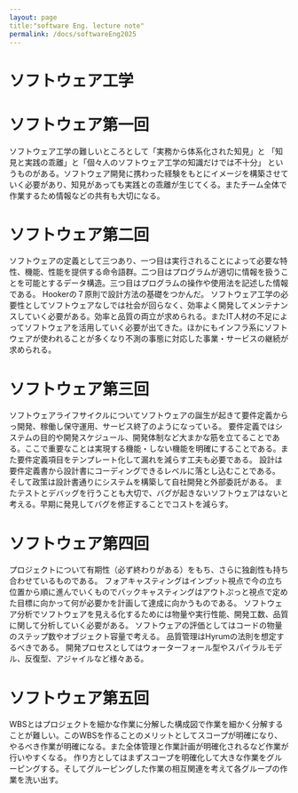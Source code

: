 ```yaml
---
layout: page
title:"software Eng. lecture note"
permalink: /docs/softwareEng2025
---
```


# ソフトウェア工学
# ソフトウェア第一回
ソフトウェア工学の難しいところとして「実務から体系化された知見」と
「知見と実践の乖離」と「個々人のソフトウェア工学の知識だけでは不十分」
というものがある。ソフトウェア開発に携わった経験をもとにイメージを構築させていく必要があり、知見があっても実践との乖離が生じてくる。またチーム全体で作業するため情報などの共有も大切になる。
# ソフトウェア第二回
ソフトウェアの定義として三つあり、一つ目は実行されることによって必要な特性、機能、性能を提供する命令語群。二つ目はプログラムが適切に情報を扱うことを可能とするデータ構造。三つ目はプログラムの操作や使用法を記述した情報である。
Hookerの７原則で設計方法の基礎をつかんだ。
ソフトウェア工学の必要性としてソフトウェアなしでは社会が回らなく、効率よく開発してメンテナンスしていく必要がある。効率と品質の両立が求められる。またIT人材の不足によってソフトウェアを活用していく必要が出てきた。ほかにもインフラ系にソフトウェアが使われることが多くなり不測の事態に対応した事業・サービスの継続が求められる。
# ソフトウェア第三回
ソフトウェアライフサイクルについてソフトウェアの誕生が起きて要件定義からっ開発、稼働し保守運用、サービス終了のようになっている。
要件定義ではシステムの目的や開発スケジュール、開発体制など大まかな筋を立てることである。ここで重要なことは実現する機能・しない機能を明確にすることである。また要件定義項目をテンプレート化して漏れを減らす工夫も必要である。
設計は要件定義書から設計書にコーディングできるレベルに落とし込むことである。
そして政策は設計書通りにシステムを構築して自社開発と外部委託がある。
またテストとデバッグを行うことも大切で、バグが起きないソフトウェアはないと考える。早期に発見してバグを修正することでコストを減らす。
# ソフトウェア第四回
プロジェクトについて有期性（必ず終わりがある）をもち、さらに独創性も持ち合わせているものである。
フォアキャスティングはインプット視点で今の立ち位置から順に進んでいくものでバックキャスティングはアウトぷっと視点で定めた目標に向かって何が必要かを計画して達成に向かうものである。
ソフトウェア分析でソフトウェアを見える化するためには物量や実行性能、開発工数、品質に関して分析していく必要がある。
ソフトウェアの評価としてはコードの物量のステップ数やオブジェクト容量で考える。
品質管理はHyrumの法則を想定するべきである。
開発プロセスとしてはウォーターフォール型やスパイラルモデル、反復型、アジャイルなど様々ある。
# ソフトウェア第五回
WBSとはプロジェクトを細かな作業に分解した構成図で作業を細かく分解することが難しい。このWBSを作ることのメリットとしてスコープが明確になり、やるべき作業が明確になる。また全体管理と作業計画が明確化されるなど作業が行いやすくなる。
作り方としてはまずスコープを明確化して大きな作業をグルーピングする。そしてグルーピングした作業の相互関連を考えて各グループの作業を洗い出す。


